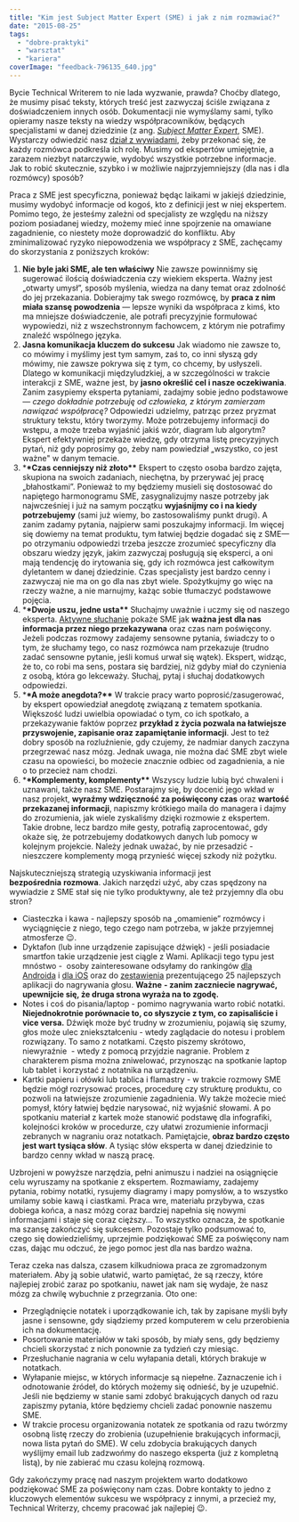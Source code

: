 ```yaml
---
title: "Kim jest Subject Matter Expert (SME) i jak z nim rozmawiać?"
date: "2015-08-25"
tags:
  - "dobre-praktyki"
  - "warsztat"
  - "kariera"
coverImage: "feedback-796135_640.jpg"
---
```


Bycie Technical Writerem to nie lada wyzwanie, prawda? Choćby dlatego, że musimy
pisać teksty, których treść jest zazwyczaj ściśle związana z
doświadczeniem innych osób. Dokumentacji nie wymyślamy sami, tylko opieramy
nasze teksty na wiedzy współpracowników, będących specjalistami w danej
dziedzinie (z ang.
[_Subject Matter Expert_](https://en.wikipedia.org/wiki/Subject-matter_expert "SME"),
SME). Wystarczy odwiedzić nasz
[dział z wywiadami](http://techwriter.pl/tag/wywiad/), żeby przekonać się, że
każdy rozmówca podkreśla ich rolę. Musimy od ekspertów umiejętnie, a zarazem
niezbyt natarczywie, wydobyć wszystkie potrzebne informacje. Jak to robić
skutecznie, szybko i w możliwie najprzyjemniejszy (dla nas i dla rozmówcy)
sposób?

Praca z SME jest specyficzna, ponieważ będąc laikami w jakiejś dziedzinie,
musimy wydobyć informacje od kogoś, kto z definicji jest w niej ekspertem. 
Pomimo tego, że jesteśmy zależni od specjalisty ze względu na niższy poziom
posiadanej wiedzy, możemy mieć inne spojrzenie na omawiane zagadnienie, co
niestety może doprowadzić do konfliktu. Aby zminimalizować ryzyko niepowodzenia
we współpracy z SME, zachęcamy do skorzystania z poniższych kroków:

1. **Nie byle jaki SME, ale ten właściwy** Nie zawsze powinniśmy się sugerować
   ilością doświadczenia czy wiekiem eksperta. Ważny jest „otwarty umysł”,
   sposób myślenia, wiedza na dany temat oraz zdolność do jej przekazania.
   Dobierajmy tak swego rozmówcę, by **praca z nim miała szansę powodzenia** —
   lepsze wyniki da współpraca z kimś, kto ma mniejsze doświadczenie, ale
   potrafi precyzyjnie formułować wypowiedzi, niż z wszechstronnym fachowcem, z
   którym nie potrafimy znaleźć wspólnego języka.
2. **Jasna komunikacja kluczem do sukcesu** Jak wiadomo nie zawsze to, co mówimy
   i myślimy jest tym samym, zaś to, co inni słyszą gdy mówimy, nie zawsze
   pokrywa się z tym, co chcemy, by usłyszeli. Dlatego w komunikacji
   międzyludzkiej, a w szczególności w trakcie interakcji z SME, ważne jest, by
   **jasno określić cel i nasze oczekiwania**. Zanim zasypiemy eksperta
   pytaniami, zadajmy sobie jedno podstawowe — *czego* *dokładnie potrzebuję od
   człowieka, z którym zamierzam nawiązać współpracę?* Odpowiedzi udzielmy,
   patrząc przez pryzmat struktury tekstu, który tworzymy. Może potrzebujemy
   informacji do wstępu, a może trzeba wyjaśnić jakiś wzór, diagram lub
   algorytm? Ekspert efektywniej przekaże wiedzę, gdy otrzyma listę precyzyjnych
   pytań, niż gdy poprosimy go, żeby nam powiedział „wszystko, co jest ważne" w
   danym temacie.
3. \***\*Czas cenniejszy niż złoto\*\*** Ekspert to często osoba bardzo zajęta,
   skupiona na swoich zadaniach, niechętna, by przerywać jej pracę
   „błahostkami”. Ponieważ to my będziemy musieli się dostosować do napiętego
   harmonogramu SME, zasygnalizujmy nasze potrzeby jak najwcześniej i już na
   samym początku **wyjaśnijmy co i na kiedy potrzebujemy** (sami już wiemy, bo
   zastosowaliśmy punkt drugi). A zanim zadamy pytania, najpierw sami poszukajmy
   informacji. Im więcej się dowiemy na temat produktu, tym łatwiej będzie
   dogadać się z SME—po otrzymaniu odpowiedzi trzeba jeszcze zrozumieć
   specyficzny dla obszaru wiedzy język, jakim zazwyczaj posługują się eksperci,
   a oni mają tendencję do irytowania się, gdy ich rozmówca jest całkowitym
   dyletantem w danej dziedzinie. Czas specjalisty jest bardzo cenny i zazwyczaj
   nie ma on go dla nas zbyt wiele. Spożytkujmy go więc na rzeczy ważne, a nie
   marnujmy, każąc sobie tłumaczyć podstawowe pojęcia.
4. \***\*Dwoje uszu, jedne usta\*\*** Słuchajmy uważnie i uczmy się od naszego
   eksperta.
   [Aktywne słuchanie](http://edukacja-medialna.wyklady.org/wyklad/458_aktywne-sluchanie.html "Aktywne słuchanie") pokaże
   SME jak **ważna jest dla nas informacja przez niego przekazywana** oraz czas
   nam poświęcony. Jeżeli podczas rozmowy zadajemy sensowne pytania, świadczy to
   o tym, że słuchamy tego, co nasz rozmówca nam przekazuje (trudno zadać
   sensowne pytanie, jeśli komuś urwał się wątek). Ekspert, widząc, że to, co
   robi ma sens, postara się bardziej, niż gdyby miał do czynienia z osobą,
   która go lekceważy. Słuchaj, pytaj i słuchaj dodatkowych odpowiedzi.
5. \***\*A może anegdota?\*\*** W trakcie pracy warto poprosić/zasugerować, by
   ekspert opowiedział anegdotę związaną z tematem spotkania. Większość ludzi
   uwielbia opowiadać o tym, co ich spotkało, a przekazywanie faktów poprzez
   **przykład z życia pozwala na łatwiejsze przyswojenie, zapisanie oraz
   zapamiętanie informacji**. Jest to też dobry sposób na rozluźnienie, gdy
   czujemy, że nadmiar danych zaczyna przegrzewać nasz mózg. Jednak uwaga, nie
   można dać SME zbyt wiele czasu na opowieści, bo możecie znacznie odbiec od
   zagadnienia, a nie o to przecież nam chodzi.
6. \***\*Komplementy, komplementy\*\*** Wszyscy ludzie lubią być chwaleni i
   uznawani, także nasz SME. Postarajmy się, by docenić jego wkład w nasz
   projekt, **wyraźmy wdzięczność za poświęcony czas** oraz **wartość
   przekazanej informacji**, napiszmy krótkiego maila do managera i dajmy do
   zrozumienia, jak wiele zyskaliśmy dzięki rozmowie z ekspertem. Takie drobne,
   lecz bardzo miłe gesty, potrafią zaprocentować, gdy okaże się, że
   potrzebujemy dodatkowych danych lub pomocy w kolejnym projekcie. Należy
   jednak uważać, by nie przesadzić - nieszczere komplementy mogą przynieść
   więcej szkody niż pożytku.

Najskuteczniejszą strategią uzyskiwania informacji jest
**bezpośrednia** **rozmowa**. Jakich narzędzi użyć, aby czas spędzony na
wywiadzie z SME stał się nie tylko produktywny, ale też przyjemny dla obu stron?

- Ciasteczka i kawa - najlepszy sposób na „omamienie” rozmówcy i wyciągnięcie z
  niego, tego czego nam potrzeba, w jakże przyjemnej atmosferze 😉.
- Dyktafon (lub inne urządzenie zapisujące dźwięk) - jeśli posiadacie smartfon
  takie urządzenie jest ciągle z Wami. Aplikacji tego typu jest mnóstwo -  osoby
  zainteresowane odsyłamy do
  rankingów [dla Androida](http://www.androidauthority.com/best-voice-recorder-apps-for-android-615332/ "Android") i [dla iOS](http://www.iphoneness.com/iphone-apps/best-voice-recorder-iphone-apps/ "iOS") oraz
  do
  [zestawienia](https://www.musicinstrumentscenter.com/best-voice-recorder-app/)
  prezentującego 25 najlepszych aplikacji do nagrywania głosu. **Ważne** **-
  zanim zaczniecie nagrywać, upewnijcie się, że druga strona wyraża na to
  zgodę.**
- Notes i coś do pisania/laptop - pomimo nagrywania warto robić notatki.
  **Niejednokrotnie porównacie to, co słyszycie z tym, co zapisaliście i vice
  versa.** Dźwięk może być trudny w zrozumieniu, pojawią się szumy, głos może
  ulec zniekształceniu - wtedy zaglądacie do notesu i problem rozwiązany. To
  samo z notatkami. Często piszemy skrótowo, niewyraźnie  - wtedy z pomocą
  przyjdzie nagranie. Problem z charakterem pisma można zniwelować, przynosząc
  na spotkanie laptop lub tablet i korzystać z notatnika na urządzeniu.
- Kartki papieru i ołówki lub tablica i flamastry - w trakcie rozmowy SME będzie
  mógł rozrysować proces, procedurę czy strukturę produktu, co pozwoli na
  łatwiejsze zrozumienie zagadnienia. Wy także możecie mieć pomysł, który
  łatwiej będzie narysować, niż wyjaśnić słowami. A po spotkaniu materiał z
  kartek może stanowić podstawę dla infografiki, kolejności kroków w procedurze,
  czy ułatwi zrozumienie informacji zebranych w nagraniu oraz notatkach.
  Pamiętajcie, **obraz bardzo często jest wart tysiąca słów**. A tysiąc słów
  eksperta w danej dziedzinie to bardzo cenny wkład w naszą pracę.

Uzbrojeni w powyższe narzędzia, pełni animuszu i nadziei na osiągnięcie celu
wyruszamy na spotkanie z ekspertem. Rozmawiamy, zadajemy pytania, robimy
notatki, rysujemy diagramy i mapy pomysłów, a to wszystko umilamy sobie kawą i
ciastkami. Praca wre, materiału przybywa, czas dobiega końca, a nasz mózg coraz
bardziej napełnia się nowymi informacjami i staje się coraz cięższy… To wszystko
oznacza, że spotkanie ma szansę zakończyć się sukcesem. Pozostaje tylko
podsumować to, czego się dowiedzieliśmy, uprzejmie podziękować SME za poświęcony
nam czas, dając mu odczuć, że jego pomoc jest dla nas bardzo ważna.

Teraz czeka nas dalsza, czasem kilkudniowa praca ze zgromadzonym materiałem. Aby
ją sobie ułatwić, warto pamiętać, że są rzeczy, które najlepiej zrobić zaraz po
spotkaniu, nawet jak nam się wydaje, że nasz mózg za chwilę wybuchnie z
przegrzania. Oto one:

- Przeglądnięcie notatek i uporządkowanie ich, tak by zapisane myśli były jasne
  i sensowne, gdy siądziemy przed komputerem w celu przerobienia ich na
  dokumentację.
- Posortowanie materiałów w taki sposób, by miały sens, gdy będziemy chcieli
  skorzystać z nich ponownie za tydzień czy miesiąc.
- Przesłuchanie nagrania w celu wyłapania detali, których brakuje w notatkach.
- Wyłapanie miejsc, w których informacje są niepełne. Zaznaczenie ich i
  odnotowanie źródeł, do których możemy się odnieść, by je uzupełnić. Jeśli nie
  będziemy w stanie sami zdobyć brakujących danych od razu zapiszmy pytania,
  które będziemy chcieli zadać ponownie naszemu SME.
- W trakcie procesu organizowania notatek ze spotkania od razu twórzmy osobną
  listę rzeczy do zrobienia (uzupełnienie brakujących informacji, nowa lista
  pytań do SME). W celu zdobycia brakujących danych wyślijmy email lub zadzwońmy
  do naszego eksperta (już z kompletną listą), by nie zabierać mu czasu kolejną
  rozmową.

Gdy zakończymy pracę nad naszym projektem warto dodatkowo podziękować SME za
poświęcony nam czas. Dobre kontakty to jedno z kluczowych elementów sukcesu we
współpracy z innymi, a przecież my, Technical Writerzy, chcemy pracować jak
najlepiej 😉.
